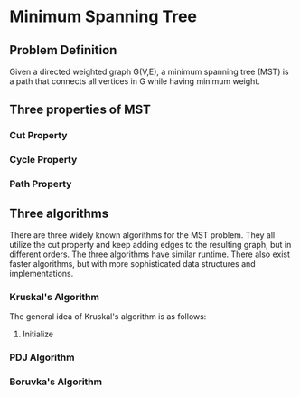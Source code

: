# Minimum Spanning Tree
## Problem Definition
Given a directed weighted graph G(V,E), a minimum spanning tree (MST) is a path that connects all vertices
in G while having minimum weight.  
## Three properties of MST
### Cut Property
### Cycle Property
### Path Property
## Three algorithms
There are three widely known algorithms for the MST problem. They all utilize the cut property and keep adding
edges to the resulting graph, but in different orders. The three algorithms have similar runtime. There also exist
faster algorithms, but with more sophisticated data structures and implementations.
### Kruskal's Algorithm
The general idea of Kruskal's algorithm is as follows:
1. Initialize
### PDJ Algorithm
### Boruvka's Algorithm

